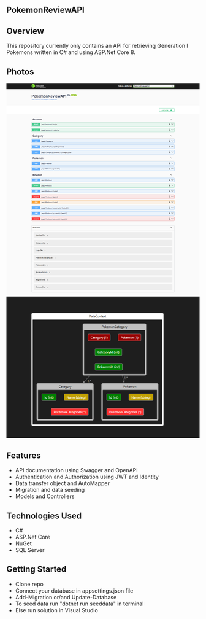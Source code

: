 ## PokemonReviewAPI

## Overview
This repository currently only contains an API for retrieving Generation I Pokemons written in C# and using ASP.Net Core 8.

## Photos
![api](https://github.com/tyang146/PokemonReviewAPI/blob/master/Photos/1.png)
![diagram](https://github.com/tyang146/PokemonReviewAPI/blob/master/Photos/diagram2.png)


## Features
- API documentation using Swagger and OpenAPI
- Authentication and Authorization using JWT and Identity
- Data transfer object and AutoMapper
- Migration and data seeding 
- Models and Controllers

## Technologies Used
- C#
- ASP.Net Core
- NuGet
- SQL Server

## Getting Started
- Clone repo
- Connect your database in appsettings.json file
- Add-Migration or/and Update-Database
- To seed data run "dotnet run seeddata" in terminal
- Else run solution in Visual Studio

